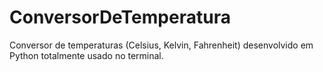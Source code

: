 # ConversorDeTemperatura
Conversor de temperaturas (Celsius, Kelvin, Fahrenheit) desenvolvido em Python totalmente usado no terminal.
